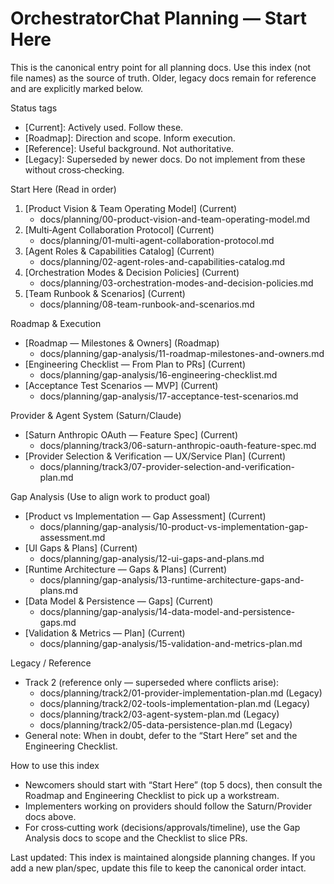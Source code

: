 # OrchestratorChat Planning — Start Here

This is the canonical entry point for all planning docs. Use this index (not file names) as the source of truth. Older, legacy docs remain for reference and are explicitly marked below.

Status tags
- [Current]: Actively used. Follow these.
- [Roadmap]: Direction and scope. Inform execution.
- [Reference]: Useful background. Not authoritative.
- [Legacy]: Superseded by newer docs. Do not implement from these without cross‑checking.

Start Here (Read in order)
1) [Product Vision & Team Operating Model] (Current)
   - docs/planning/00-product-vision-and-team-operating-model.md
2) [Multi‑Agent Collaboration Protocol] (Current)
   - docs/planning/01-multi-agent-collaboration-protocol.md
3) [Agent Roles & Capabilities Catalog] (Current)
   - docs/planning/02-agent-roles-and-capabilities-catalog.md
4) [Orchestration Modes & Decision Policies] (Current)
   - docs/planning/03-orchestration-modes-and-decision-policies.md
5) [Team Runbook & Scenarios] (Current)
   - docs/planning/08-team-runbook-and-scenarios.md

Roadmap & Execution
- [Roadmap — Milestones & Owners] (Roadmap)
  - docs/planning/gap-analysis/11-roadmap-milestones-and-owners.md
- [Engineering Checklist — From Plan to PRs] (Current)
  - docs/planning/gap-analysis/16-engineering-checklist.md
- [Acceptance Test Scenarios — MVP] (Current)
  - docs/planning/gap-analysis/17-acceptance-test-scenarios.md

Provider & Agent System (Saturn/Claude)
- [Saturn Anthropic OAuth — Feature Spec] (Current)
  - docs/planning/track3/06-saturn-anthropic-oauth-feature-spec.md
- [Provider Selection & Verification — UX/Service Plan] (Current)
  - docs/planning/track3/07-provider-selection-and-verification-plan.md

Gap Analysis (Use to align work to product goal)
- [Product vs Implementation — Gap Assessment] (Current)
  - docs/planning/gap-analysis/10-product-vs-implementation-gap-assessment.md
- [UI Gaps & Plans] (Current)
  - docs/planning/gap-analysis/12-ui-gaps-and-plans.md
- [Runtime Architecture — Gaps & Plans] (Current)
  - docs/planning/gap-analysis/13-runtime-architecture-gaps-and-plans.md
- [Data Model & Persistence — Gaps] (Current)
  - docs/planning/gap-analysis/14-data-model-and-persistence-gaps.md
- [Validation & Metrics — Plan] (Current)
  - docs/planning/gap-analysis/15-validation-and-metrics-plan.md

Legacy / Reference
- Track 2 (reference only — superseded where conflicts arise):
  - docs/planning/track2/01-provider-implementation-plan.md (Legacy)
  - docs/planning/track2/02-tools-implementation-plan.md (Legacy)
  - docs/planning/track2/03-agent-system-plan.md (Legacy)
  - docs/planning/track2/05-data-persistence-plan.md (Legacy)
- General note: When in doubt, defer to the “Start Here” set and the Engineering Checklist.

How to use this index
- Newcomers should start with “Start Here” (top 5 docs), then consult the Roadmap and Engineering Checklist to pick up a workstream.
- Implementers working on providers should follow the Saturn/Provider docs above.
- For cross‑cutting work (decisions/approvals/timeline), use the Gap Analysis docs to scope and the Checklist to slice PRs.

Last updated: This index is maintained alongside planning changes. If you add a new plan/spec, update this file to keep the canonical order intact.

